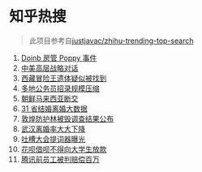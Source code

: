 # 知乎热搜

> 此项目参考自[justjavac/zhihu-trending-top-search](https://github.com/justjavac/zhihu-trending-top-search/blob/main/utils.ts)

<!-- BEGIN -->
  <!-- 最后更新时间:Fri Mar 19 2021 06:11:08 GMT+0000 (Coordinated Universal Time) -->
  1. [Doinb 房管 Poppy 事件](https://www.zhihu.com/search?q=doinb)
1. [中美高层战略对话](https://www.zhihu.com/search?q=中美对话)
1. [西藏冒险王遗体疑似被找到](https://www.zhihu.com/search?q=西藏冒险王)
1. [多地公务员招录规模压缩](https://www.zhihu.com/search?q=公务员)
1. [朝鲜马来西亚断交](https://www.zhihu.com/search?q=朝鲜马来西亚)
1. [31 省结婚离婚大数据](https://www.zhihu.com/search?q=结婚率)
1. [敦煌防护林被毁调查结果公布](https://www.zhihu.com/search?q=敦煌防护林)
1. [武汉离婚率大大下降](https://www.zhihu.com/search?q=离婚冷静期)
1. [吐槽大会提词器曝光](https://www.zhihu.com/search?q=吐槽大会)
1. [花呗借呗不得向大学生放款](https://www.zhihu.com/search?q=花呗)
1. [腾讯前员工被判赔偿百万](https://www.zhihu.com/search?q=竞业协议)
  <!-- END -->